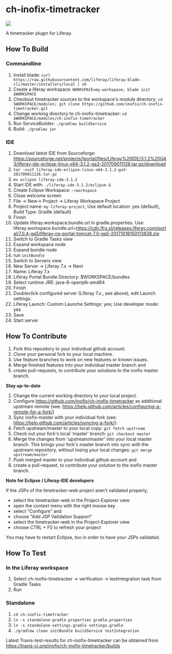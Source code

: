 # ch-inofix-timetracker

<a href="https://travis-ci.org/inofix/ch-inofix-timetracker/builds" target="_blank"><img src="https://travis-ci.org/inofix/ch-inofix-timetracker.svg?branch=master"/></a>

A timetracker plugin for Liferay.

## How To Build

### Commandline

1. Install blade: `curl https://raw.githubusercontent.com/liferay/liferay-blade-cli/master/installers/local | sh`
1. Create a liferay workspace: `WORKSPACE=my-workspace; blade init $WORKSPACE`
1. Checkout timetracker sources to the workspace's module directory: `cd $WORKSPACE/modules; git clone https://github.com/inofix/ch-inofix-timetracker.git`
1. Change working directory to ch-inofix-timetracker: `cd $WORKSPACE/modules/ch-inofix-timetracker`
1. Run ServiceBuilder: `./gradlew buildService`
1. Build: `./gradlew jar`

### IDE

1. Download latest IDE from Sourceforge: https://sourceforge.net/projects/lportal/files/Liferay%20IDE/3.1.2%20GA3/liferay-ide-eclipse-linux-x64-3.1.2-ga3-201709011126.tar.gz/download
1. `tar -xvzf liferay-ide-eclipse-linux-x64-3.1.2-ga3-201709011126.tar.gz`
1. `mv eclipse liferay-ide-3.1.2`
1. Start IDE with: `./liferay-ide-3.1.2/eclipse &`
1. Create Eclipse Workspace: `~/workspace`
1. Close welcome screen
1. File -> New-> Project -> Liferay Workspace Project
1. Project name: `my-liferay-project`, Use default location: yes (default), Build Type: Gradle (default) 
1. Finish
1. Update liferay.workspace.bundle.url in gradle.properties. Use: liferay.workspace.bundle.url=https://cdn.lfrs.sl/releases.liferay.com/portal/7.0.4-ga5/liferay-ce-portal-tomcat-7.0-ga5-20171018150113838.zip
1. Switch to Gradle Tasks view
1. Expand workspace node
1. Expand bundle node
1. run `initBundle`
1. Switch to Servers view
1. New Server -> Liferay 7.x -> Next
1. Name: Liferay 7.x
1. Liferay Portal Bundle Directory: $WORKSPACE/bundles
1. Select runtime JRE: java-8-openjdk-amd64
1. Finish
1. Doubleclick configured server (Liferay 7.x., see above), edit Launch settings: 
1. Liferay Launch: Custom Launche Settings: yes;  Use developer mode: yes
1. Save
1. Start server



## How To Contribute
1. Fork this repository to your individual github account.
1. Clone your personal fork to your local machine.
1. Use feature branches to work on new features or known issues.
1. Merge finished features into your individual master branch and 
1. create pull-requests, to contribute your solutions to the inofix master branch.

**Stay up-to-date**

1. Change the current working directory to your local project.
1. Configure https://github.com/inofix/ch-inofix-timetracker as additional upstream remote (see: https://help.github.com/articles/configuring-a-remote-for-a-fork/)
1. Sync inofix-master with your individual fork (see: https://help.github.com/articles/syncing-a-fork/): 
1. Fetch upstream/master to your local copy: `git fetch upstream` 
1. Check out your fork's local 'master' branch: `git checkout master`
1. Merge the changes from 'upstream/master' into your local master branch. This brings your fork's master branch into sync with the upstream repository, without losing your local changes: `git merge upstream/master`
1. Push merged master to your individual github account and 
1. create a pull-request, to contribute your solution to the inofix master branch.

**Note for Eclipse / Liferay-IDE developers**

If the JSPs of the timetracker-web project aren't validated properly, 

- select the timetracker-web in the Project-Explorer view
- open the context menu with the right mouse key
- select "Configure" and
- choose "Add JSP Validation Support"
- select the timetracker-web in the Project-Explorer view
- choose CTRL + F5 to refresh your project

You may have to restart Eclipse, too in order to have your JSPs validated.

## How To Test

### In the Liferay workspace

1. Select ch-inofix-timetracker -> verification -> testIntegration task from Gradle Tasks
1. Run

### Standalone 

1. `cd ch-inofix-timetracker`
1. `ln -s standalone-gradle.properties gradle.properties`
1. `ln -s standalone-settings.gradle settings.gradle`
1. `./gradlew clean initBundle buildService testIntegration`

Latest Travis-test-results for ch-inofix-timetracker can be obtained from https://travis-ci.org/inofix/ch-inofix-timetracker/builds
